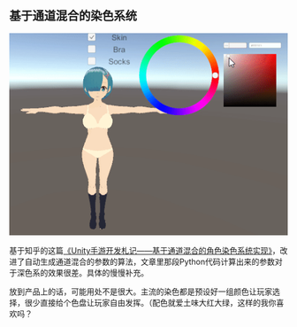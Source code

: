 ## 基于通道混合的染色系统

![showcase](pic/show.gif)

基于知乎的这篇[《Unity手游开发札记——基于通道混合的角色染色系统实现》](https://zhuanlan.zhihu.com/p/52147126)，改进了自动生成通道混合的参数的算法，文章里那段Python代码计算出来的参数对于深色系的效果很差。具体的慢慢补充。

放到产品上的话，可能用处不是很大。主流的染色都是预设好一组颜色让玩家选择，很少直接给个色盘让玩家自由发挥。（配色就爱土味大红大绿，这样的我你喜欢吗？